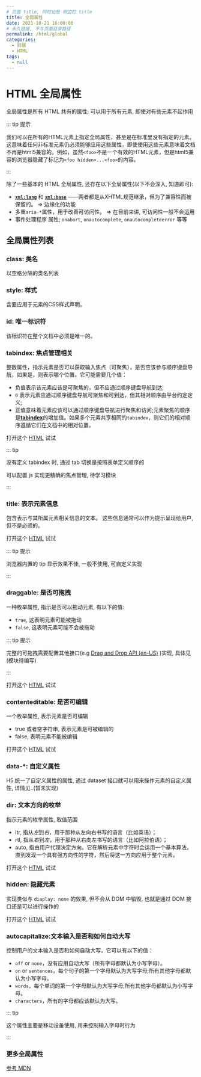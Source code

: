 ```yaml
---
# 页面 title, 同时也是 侧边栏 title
title: 全局属性
date: 2021-10-21 16:00:00
# 永久链接, 不与页面目录路径
permalink: /html/global
categories: 
  - 前端
  - HTML
tags: 
  - null
---
```

# HTML 全局属性
全局属性是所有 HTML 共有的属性; 可以用于所有元素, 即使对有些元素不起作用

::: tip 提示

我们可以在所有的HTML元素上指定全局属性，甚至是在标准里没有指定的元素。这意味着任何非标准元素仍必须能够应用这些属性，即使使用这些元素意味着文档不再是html5兼容的。例如，虽然`<foo>`不是一个有效的HTML元素，但是html5兼容的浏览器隐藏了标记为`<foo hidden>...<foo>`的内容。

:::

除了一些基本的 HTML 全局属性, 还存在以下全局属性(以下不会深入, 知道即可):

* [**`xml:lang`**](https://developer.mozilla.org/zh-CN/docs/Web/HTML/Global_attributes#attr-xml:lang) 和 [**`xml:base`**](https://developer.mozilla.org/zh-CN/docs/Web/HTML/Global_attributes#attr-xml:base) ——两者都是从XHTML规范继承，但为了兼容性而被保留的。 => 边缘化的功能
* 多重`aria-*`属性，用于改善可访问性。 => 在目前来讲, 可访问性一般不会运用
* 事件处理程序 属性; `onabort`, `onautocomplete`, `onautocompleteerror` 等等



## 全局属性列表

### class: 类名

以空格分隔的类名列表

### style: 样式

含要应用于元素的CSS样式声明。

### id: 唯一标识符

该标识符在整个文档中必须是唯一的。

### tabindex: 焦点管理相关

整数属性，指示元素是否可以获取输入焦点（可聚焦），是否应该参与顺序键盘导航，如果是，则表示哪个位置。它可能需要几个值：

- 负值表示该元素应该是可聚焦的，但不应通过顺序键盘导航到达;
- `0` 表示元素应通过顺序键盘导航可聚焦和可到达，但其相对顺序由平台约定定义;
- 正值意味着元素应该可以通过顺序键盘导航进行聚焦和访问;元素聚焦的顺序是[**tabindex**](https://developer.mozilla.org/zh-CN/docs/Web/HTML/Global_attributes#attr-tabindex)的增加值。如果多个元素共享相同的`tabindex`，则它们的相对顺序遵循它们在文档中的相对位置。

打开这个 <a href="/html/01.html?test=tabindex" target="_blank">HTML</a> 试试

::: tip

没有定义 tabindex 时, 通过 tab 切换是按照表单定义顺序的

可以配置 js 实现更精确的焦点管理, 待学习模块

:::

### title: 表示元素信息

包含表示与其所属元素相关信息的文本。 这些信息通常可以作为提示呈现给用户,但不是必须的。

打开这个 <a href="/html/01.html?test=title" target="_blank">HTML</a> 试试

::: tip 提示

浏览器内置的 tip 显示效果不佳, 一般不使用, 可自定义实现

:::

### draggable: 是否可拖拽

一种枚举属性, 指示是否可以拖动元素, 有以下的值: 

- `true`, 这表明元素可能被拖动
- `false`, 这表明元素可能不会被拖动

::: tip 提示

完整的可拖拽需要配置其他接口(e.g  [Drag and Drop API (en-US)](https://developer.mozilla.org/en-US/docs/Web/API/HTML_Drag_and_Drop_API) )实现, 具体见(模块待编写)

:::

打开这个 <a href="/html/01.html?test=draggable" target="_blank">HTML</a> 试试

### contenteditable: 是否可编辑

一个枚举属性, 表示元素是否可编辑

* true 或者空字符串, 表示元素是可被编辑的
* false, 表明元素不能被编辑

打开这个 <a href="/html/01.html?test=contenteditable" target="_blank">HTML</a> 试试

### data-*: 自定义属性

H5 统一了自定义属性的属性, 通过 dataset 接口就可以用来操作元素的自定义属性, 详情见..(暂未实现)

### dir: 文本方向的枚举

指示元素的枚举属性, 取值范围

- ltr, 指从*左*到*右*，用于那种从左向右书写的语言（比如英语）；
- rtl, 指从*右*到*左*，用于那种从右向左书写的语言（比如阿拉伯语）；
- auto, 指由用户代理决定方向。它在解析元素中字符时会运用一个基本算法，直到发现一个具有强方向性的字符，然后将这一方向应用于整个元素。

打开这个 <a href="/html/01.html?test=dir" target="_blank">HTML</a> 试试

### hidden: 隐藏元素

实现类似与 `diaplay: none` 的效果, 但不会从 DOM 中销毁, 也就是通过 DOM 接口还是可以进行操作的

打开这个 <a href="/html/01.html?test=hidden" target="_blank">HTML</a> 试试

### autocapitalize:文本输入是否和如何自动大写

控制用户的文本输入是否和如何自动大写，它可以有以下的值：

- `off` or `none`，没有应用自动大写（所有字母都默认为小写字母）。
- `on` or `sentences`，每个句子的第一个字母默认为大写字母;所有其他字母都默认为小写字母。
- `words`，每个单词的第一个字母默认为大写字母;所有其他字母都默认为小写字母。
- `characters`，所有的字母都应该默认为大写。

::: tip

这个属性主要是移动设备使用, 用来控制输入字母时行为

:::

### 更多全局属性

[参考 MDN](https://developer.mozilla.org/zh-CN/docs/Web/HTML/Global_attributes#attr-class)

